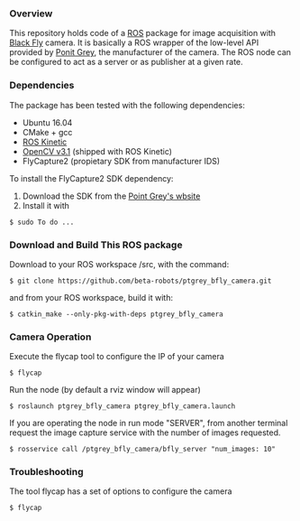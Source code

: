 
### Overview
This repository holds code of a [ROS](http://www.ros.org) package for image acquisition with [Black Fly](https://www.ptgrey.com/blackfly-gige-poe-cameras) camera. It is basically a ROS wrapper of the low-level API provided by [Ponit Grey](https://www.ptgrey.com/), the manufacturer of the camera. The ROS node can be configured to act as a server or as publisher at a given rate. 

<!-- ![Camera and cloud at rviz](media/20160801_ensenso_ros_cropped.png) -->

### Dependencies
The package has been tested with the following dependencies:
* Ubuntu 16.04
* CMake + gcc
* [ROS Kinetic](http://wiki.ros.org/kinetic)
* [OpenCV v3.1](http://www.opencv.org/) (shipped with ROS Kinetic)
* FlyCapture2 (propietary SDK from manufacturer IDS)


To install the FlyCapture2 SDK dependency:

1. Download the SDK from the [Point Grey's wbsite](https://www.ptgrey.com/support/downloads)
2. Install it with
```shell 
$ sudo To do ...
```


### Download and Build This ROS package
Download to your ROS workspace /src, with the command:
```shell
$ git clone https://github.com/beta-robots/ptgrey_bfly_camera.git
```
and from your ROS workspace, build it with:
```shell
$ catkin_make --only-pkg-with-deps ptgrey_bfly_camera
```

### Camera Operation
Execute the flycap tool to configure the IP of your camera
```shell
$ flycap
```
Run the node (by default a rviz window will appear)
```shell
$ roslaunch ptgrey_bfly_camera ptgrey_bfly_camera.launch 
```
If you are operating the node in run mode "SERVER", from another terminal request the image capture service with the number of images requested. 
```shell
$ rosservice call /ptgrey_bfly_camera/bfly_server "num_images: 10"
```

### Troubleshooting
The tool flycap has a set of options to configure the camera
```shell
$ flycap
```



